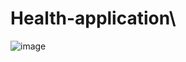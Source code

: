 # Health-application\

![image](https://github.com/mayank123kalb/Health-application/assets/83835663/c8fdbdf8-429b-4681-a370-f4c5d3fcc606)
